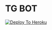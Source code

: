 # TG BOT 

[![Deploy To Heroku](https://www.herokucdn.com/deploy/button.svg)](https://heroku.com/deploy) 
